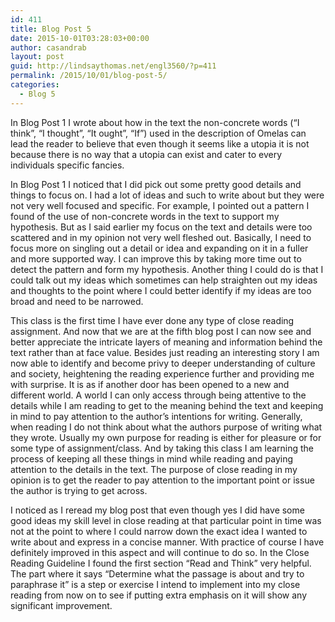 ```yaml
---
id: 411
title: Blog Post 5
date: 2015-10-01T03:28:03+00:00
author: casandrab
layout: post
guid: http://lindsaythomas.net/engl3560/?p=411
permalink: /2015/10/01/blog-post-5/
categories:
  - Blog 5
---
```

In Blog Post 1 I wrote about how in the text the non-concrete words (“I think”, “I thought”, “It ought”, “If”) used in the description of Omelas can lead the reader to believe that even though it seems like a utopia it is not because there is no way that a utopia can exist and cater to every individuals specific fancies.

In Blog Post 1 I noticed that I did pick out some pretty good details and things to focus on. I had a lot of ideas and such to write about but they were not very well focused and specific. For example, I pointed out a pattern I found of the use of non-concrete words in the text to support my hypothesis. But as I said earlier my focus on the text and details were too scattered and in my opinion not very well fleshed out. Basically, I need to focus more on singling out a detail or idea and expanding on it in a fuller and more supported way. I can improve this by taking more time out to detect the pattern and form my hypothesis. Another thing I could do is that I could talk out my ideas which sometimes can help straighten out my ideas and thoughts to the point where I could better identify if my ideas are too broad and need to be narrowed.

This class is the first time I have ever done any type of close reading assignment. And now that we are at the fifth blog post I can now see and better appreciate the intricate layers of meaning and information behind the text rather than at face value. Besides just reading an interesting story I am now able to identify and become privy to deeper understanding of culture and society, heightening the reading experience further and providing me with surprise. It is as if another door has been opened to a new and different world. A world I can only access through being attentive to the details while I am reading to get to the meaning behind the text and keeping in mind to pay attention to the author’s intentions for writing. Generally, when reading I do not think about what the authors purpose of writing what they wrote. Usually my own purpose for reading is either for pleasure or for some type of assignment/class. And by taking this class I am learning the process of keeping all these things in mind while reading and paying attention to the details in the text. The purpose of close reading in my opinion is to get the reader to pay attention to the important point or issue the author is trying to get across.

I noticed as I reread my blog post that even though yes I did have some good ideas my skill level in close reading at that particular point in time was not at the point to where I could narrow down the exact idea I wanted to write about and express in a concise manner. With practice of course I have definitely improved in this aspect and will continue to do so. In the Close Reading Guideline I found the first section “Read and Think” very helpful. The part where it says “Determine what the passage is about and try to paraphrase it” is a step or exercise I intend to implement into my close reading from now on to see if putting extra emphasis on it will show any significant improvement.